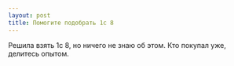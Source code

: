 ```yaml
---
layout: post 
title: Помогите подобрать 1c 8 
--- 
```

Решила взять 1c 8, но ничего не знаю об этом. Кто покупал уже, делитесь опытом.